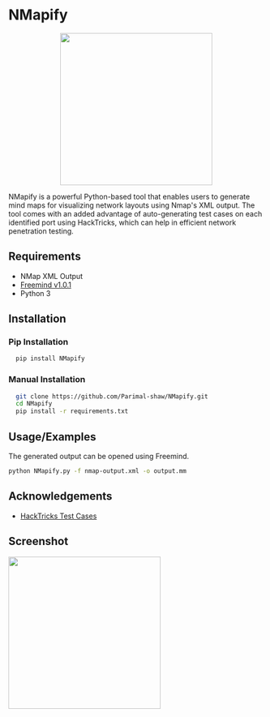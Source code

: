 
# NMapify
<p align="center">
  <img src="https://i.ibb.co/8MhwP3k/NMapify.jpg"  height="300"/>
</p>

NMapify is a powerful Python-based tool that enables users to generate mind maps for visualizing network layouts using Nmap's XML output. The tool comes with an added advantage of auto-generating test cases on each identified port using HackTricks, which can help in efficient network penetration testing. 

## Requirements

- NMap XML Output
- [Freemind v1.0.1](https://en.softonic.com/download/freemind/windows/post-download/v/1.0.1)
- Python 3




## Installation

### Pip Installation

```bash
  pip install NMapify
```

### Manual Installation
```bash
  git clone https://github.com/Parimal-shaw/NMapify.git
  cd NMapify
  pip install -r requirements.txt
```


## Usage/Examples

The generated output can be opened using Freemind.

```bash
python NMapify.py -f nmap-output.xml -o output.mm
```


## Acknowledgements

 - [HackTricks Test Cases](https://book.hacktricks.xyz/welcome/readme)


## Screenshot

 <img src="https://raw.githubusercontent.com/Parimal-shaw/NMapify/main/images/mindmap.png"  height="300"/>